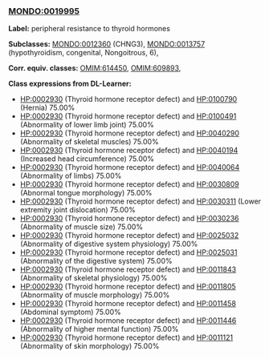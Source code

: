 
### [MONDO:0019995](http://purl.obolibrary.org/obo/MONDO_0019995)
**Label:** peripheral resistance to thyroid hormones

**Subclasses:** [MONDO:0012360](http://purl.obolibrary.org/obo/MONDO_0012360) (CHNG3), [MONDO:0013757](http://purl.obolibrary.org/obo/MONDO_0013757) (hypothyroidism, congenital, Nongoitrous, 6), 

**Corr. equiv. classes:** [OMIM:614450](http://purl.obolibrary.org/obo/OMIM_614450), [OMIM:609893](http://purl.obolibrary.org/obo/OMIM_609893), 

**Class expressions from DL-Learner:**

- [HP:0002930](http://purl.obolibrary.org/obo/HP_0002930) (Thyroid hormone receptor defect) and [HP:0100790](http://purl.obolibrary.org/obo/HP_0100790) (Hernia) 75.00%
- [HP:0002930](http://purl.obolibrary.org/obo/HP_0002930) (Thyroid hormone receptor defect) and [HP:0100491](http://purl.obolibrary.org/obo/HP_0100491) (Abnormality of lower limb joint) 75.00%
- [HP:0002930](http://purl.obolibrary.org/obo/HP_0002930) (Thyroid hormone receptor defect) and [HP:0040290](http://purl.obolibrary.org/obo/HP_0040290) (Abnormality of skeletal muscles) 75.00%
- [HP:0002930](http://purl.obolibrary.org/obo/HP_0002930) (Thyroid hormone receptor defect) and [HP:0040194](http://purl.obolibrary.org/obo/HP_0040194) (Increased head circumference) 75.00%
- [HP:0002930](http://purl.obolibrary.org/obo/HP_0002930) (Thyroid hormone receptor defect) and [HP:0040064](http://purl.obolibrary.org/obo/HP_0040064) (Abnormality of limbs) 75.00%
- [HP:0002930](http://purl.obolibrary.org/obo/HP_0002930) (Thyroid hormone receptor defect) and [HP:0030809](http://purl.obolibrary.org/obo/HP_0030809) (Abnormal tongue morphology) 75.00%
- [HP:0002930](http://purl.obolibrary.org/obo/HP_0002930) (Thyroid hormone receptor defect) and [HP:0030311](http://purl.obolibrary.org/obo/HP_0030311) (Lower extremity joint dislocation) 75.00%
- [HP:0002930](http://purl.obolibrary.org/obo/HP_0002930) (Thyroid hormone receptor defect) and [HP:0030236](http://purl.obolibrary.org/obo/HP_0030236) (Abnormality of muscle size) 75.00%
- [HP:0002930](http://purl.obolibrary.org/obo/HP_0002930) (Thyroid hormone receptor defect) and [HP:0025032](http://purl.obolibrary.org/obo/HP_0025032) (Abnormality of digestive system physiology) 75.00%
- [HP:0002930](http://purl.obolibrary.org/obo/HP_0002930) (Thyroid hormone receptor defect) and [HP:0025031](http://purl.obolibrary.org/obo/HP_0025031) (Abnormality of the digestive system) 75.00%
- [HP:0002930](http://purl.obolibrary.org/obo/HP_0002930) (Thyroid hormone receptor defect) and [HP:0011843](http://purl.obolibrary.org/obo/HP_0011843) (Abnormality of skeletal physiology) 75.00%
- [HP:0002930](http://purl.obolibrary.org/obo/HP_0002930) (Thyroid hormone receptor defect) and [HP:0011805](http://purl.obolibrary.org/obo/HP_0011805) (Abnormality of muscle morphology) 75.00%
- [HP:0002930](http://purl.obolibrary.org/obo/HP_0002930) (Thyroid hormone receptor defect) and [HP:0011458](http://purl.obolibrary.org/obo/HP_0011458) (Abdominal symptom) 75.00%
- [HP:0002930](http://purl.obolibrary.org/obo/HP_0002930) (Thyroid hormone receptor defect) and [HP:0011446](http://purl.obolibrary.org/obo/HP_0011446) (Abnormality of higher mental function) 75.00%
- [HP:0002930](http://purl.obolibrary.org/obo/HP_0002930) (Thyroid hormone receptor defect) and [HP:0011121](http://purl.obolibrary.org/obo/HP_0011121) (Abnormality of skin morphology) 75.00%


